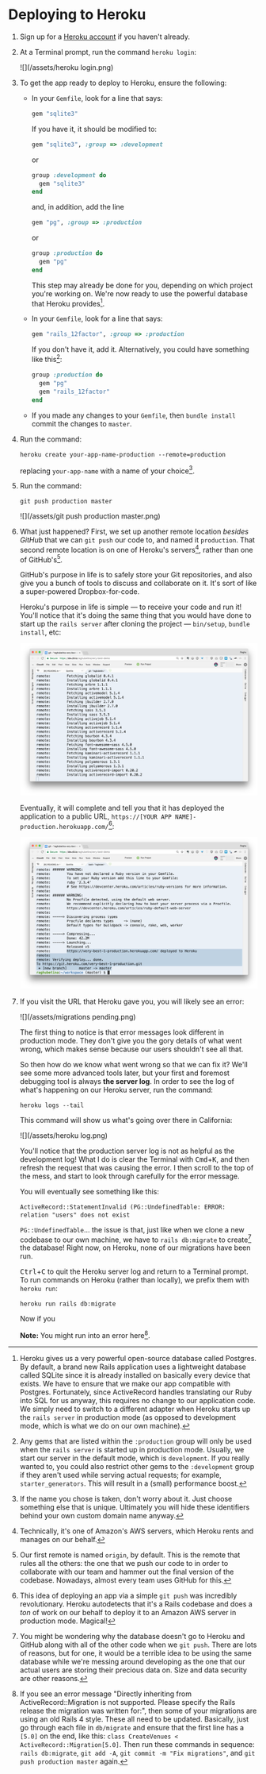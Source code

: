 # Deploying to Heroku

 1. Sign up for a [Heroku account](https://www.heroku.com/) if you haven't already.
 
 1. At a Terminal prompt, run the command `heroku login`:
 
    ![](/assets/heroku login.png)
    
 1. To get the app ready to deploy to Heroku, ensure the following:
 
    - In your `Gemfile`, look for a line that says:
    
       ```ruby
       gem "sqlite3"
       ```
        
       If you have it, it should be modified to:
        
       ```ruby
       gem "sqlite3", :group => :development
       ```
       
       or
       
       ``` ruby
       group :development do
         gem "sqlite3"
       end
       ```
       
       and, in addition, add the line
       
       ```ruby
       gem "pg", :group => :production
       ```
       
       or
       
       ```ruby       
       group :production do
         gem "pg"
       end
       ```
       
       This step may already be done for you, depending on which project you're working on. We're now ready to use the powerful database that Heroku provides[^1].

    - In your `Gemfile`, look for a line that says:
    
       ```ruby
       gem "rails_12factor", :group => :production
       ```

       If you don't have it, add it. Alternatively, you could have something like this[^2]:
       
       ```ruby
       group :production do
         gem "pg"
         gem "rails_12factor"
       end
       ```
       
    - If you made any changes to your `Gemfile`, then `bundle install` commit the changes to `master`.              

 1. Run the command:
 
     ```
     heroku create your-app-name-production --remote=production
     ```
     
     replacing `your-app-name` with a name of your choice[^3].
     
 1. Run the command:
 
     ```
     git push production master
     ```
     
     ![](/assets/git push production master.png)

 1. What just happened? First, we set up another remote location _besides GitHub_ that we can `git push` our code to, and named it `production`. That second remote location is on one of Heroku's servers[^5], rather than one of GitHub's[^4].
 
     GitHub's purpose in life is to safely store your Git repositories, and also give you a bunch of tools to discuss and collaborate on it. It's sort of like a super-powered Dropbox-for-code.
     
     Heroku's purpose in life is simple — to receive your code and run it! You'll notice that it's doing the same thing that you would have done to start up the `rails server` after cloning the project — `bin/setup`, `bundle install`, etc:
     
     ![](/assets/bundling.png)
     
     Eventually, it will complete and tell you that it has deployed the application to a public URL, `https://[YOUR APP NAME]-production.herokuapp.com/`[^6]:
     
     ![](/assets/deployed.png)

 1. If you visit the URL that Heroku gave you, you will likely see an error:

     ![](/assets/migrations pending.png)
   
     The first thing to notice is that error messages look different in production mode. They don't give you the gory details of what went wrong, which makes sense because our users shouldn't see all that.
     
     So then how do we know what went wrong so that we can fix it? We'll see some more advanced tools later, but your first and foremost debugging tool is always **the server log**. In order to see the log of what's happening on our Heroku server, run the command:
     
     ```
     heroku logs --tail
     ```
     
     This command will show us what's going over there in California:
     
     ![](/assets/heroku log.png)
     
     You'll notice that the production server log is not as helpful as the development log! What I do is clear the Terminal with <kbd>Cmd</kbd>+<kbd>K</kbd>, and then refresh the request that was causing the error. I then scroll to the top of the mess, and start to look through carefully for the error message.
     
     You will eventually see something like this:
     
     ```
     ActiveRecord::StatementInvalid (PG::UndefinedTable: ERROR:  relation "users" does not exist
     ```
     
     `PG::UndefinedTable`... the issue is that, just like when we clone a new codebase to our own machine, we have to `rails db:migrate` to create[^7] the database! Right now, on Heroku, none of our migrations have been run.
     
     <kbd>Ctrl</kbd>+<kbd>C</kbd> to quit the Heroku server log and return to a Terminal prompt. To run commands on Heroku (rather than locally), we prefix them with `heroku run`:
     
     ```
     heroku run rails db:migrate
     ```
     
     Now if you 
     
     **Note:** You might run into an error here[^8].

    
    

[^1]: Heroku gives us a very powerful open-source database called Postgres. By default, a brand new Rails application uses a lightweight database called SQLite since it is already installed on basically every device that exists. We have to ensure that we make our app compatible with Postgres. Fortunately, since ActiveRecord handles translating our Ruby into SQL for us anyway, this requires no change to our application code. We simply need to switch to a different adapter when Heroku starts up the `rails server` in production mode (as opposed to development mode, which is what we do on our own machine).

[^2]: Any gems that are listed within the `:production` group will only be used when the `rails server` is started up in production mode. Usually, we start our server in the default mode, which is `development`. If you really wanted to, you could also restrict other gems to the `:development` group if they aren't used while serving actual requests; for example, `starter_generators`. This will result in a (small) performance boost.

[^3]: If the name you chose is taken, don't worry about it. Just choose something else that is unique. Ultimately you will hide these identifiers behind your own custom domain name anyway.

[^4]: Our first remote is named `origin`, by default. This is the remote that rules all the others: the one that we push our code to in order to collaborate with our team and hammer out the final version of the codebase. Nowadays, almost every team uses GitHub for this.

[^5]: Technically, it's one of Amazon's AWS servers, which Heroku rents and manages on our behalf.

[^6]: This idea of deploying an app via a simple `git push` was incredibly revolutionary. Heroku autodetects that it's a Rails codebase and does a _ton_ of work on our behalf to deploy it to an Amazon AWS server in production mode. Magical!

[^7]: You might be wondering why the database doesn't go to Heroku and GitHub along with all of the other code when we `git push`. There are lots of reasons, but for one, it would be a terrible idea to be using the same database while we're messing around developing as the one that our actual users are storing their precious data on. Size and data security are other reasons.

[^8]: If you see an error message "Directly inheriting from ActiveRecord::Migration is not supported. Please specify the Rails release the migration was written for:", then some of your migrations are using an old Rails 4 style. These all need to be updated. Basically, just go through each file in `db/migrate` and ensure that the first line has a `[5.0]` on the end, like this: `class CreateVenues < ActiveRecord::Migration[5.0]`. Then run these commands in sequence: `rails db:migrate`, `git add -A`, `git commit -m "Fix migrations"`, and `git push production master` again.
